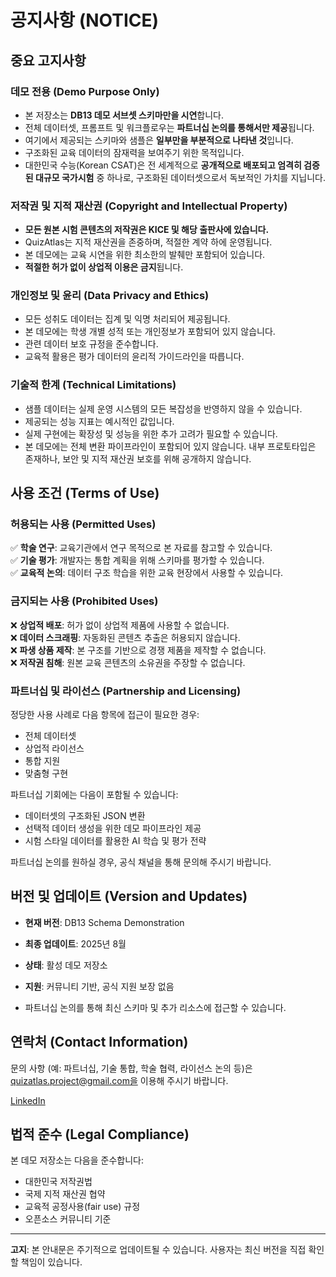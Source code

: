 # 공지사항 (NOTICE)

## 중요 고지사항

### 데모 전용 (Demo Purpose Only)

- 본 저장소는 **DB13 데모 서브셋 스키마만을 시연**합니다.
- 전체 데이터셋, 프롬프트 및 워크플로우는 **파트너십 논의를 통해서만 제공**됩니다.
- 여기에서 제공되는 스키마와 샘플은 **일부만을 부분적으로 나타낸 것**입니다.
- 구조화된 교육 데이터의 잠재력을 보여주기 위한 목적입니다.
- 대한민국 수능(Korean CSAT)은 전 세계적으로 **공개적으로 배포되고 엄격히 검증된 대규모 국가시험** 중 하나로, 구조화된 데이터셋으로서 독보적인 가치를 지닙니다.

### 저작권 및 지적 재산권 (Copyright and Intellectual Property)

- **모든 원본 시험 콘텐츠의 저작권은 KICE 및 해당 출판사에 있습니다.**
- QuizAtlas는 지적 재산권을 존중하며, 적절한 계약 하에 운영됩니다.
- 본 데모에는 교육 시연을 위한 최소한의 발췌만 포함되어 있습니다.
- **적절한 허가 없이 상업적 이용은 금지**됩니다.

### 개인정보 및 윤리 (Data Privacy and Ethics)

- 모든 성취도 데이터는 집계 및 익명 처리되어 제공됩니다.
- 본 데모에는 학생 개별 성적 또는 개인정보가 포함되어 있지 않습니다.
- 관련 데이터 보호 규정을 준수합니다.
- 교육적 활용은 평가 데이터의 윤리적 가이드라인을 따릅니다.

### 기술적 한계 (Technical Limitations)

- 샘플 데이터는 실제 운영 시스템의 모든 복잡성을 반영하지 않을 수 있습니다.
- 제공되는 성능 지표는 예시적인 값입니다.
- 실제 구현에는 확장성 및 성능을 위한 추가 고려가 필요할 수 있습니다.
- 본 데모에는 전체 변환 파이프라인이 포함되어 있지 않습니다. 내부 프로토타입은 존재하나, 보안 및 지적 재산권 보호를 위해 공개하지 않습니다.

## 사용 조건 (Terms of Use)

### 허용되는 사용 (Permitted Uses)

✅ **학술 연구**: 교육기관에서 연구 목적으로 본 자료를 참고할 수 있습니다.  
✅ **기술 평가**: 개발자는 통합 계획을 위해 스키마를 평가할 수 있습니다.  
✅ **교육적 논의**: 데이터 구조 학습을 위한 교육 현장에서 사용할 수 있습니다.  

### 금지되는 사용 (Prohibited Uses)

❌ **상업적 배포**: 허가 없이 상업적 제품에 사용할 수 없습니다.  
❌ **데이터 스크래핑**: 자동화된 콘텐츠 추출은 허용되지 않습니다.  
❌ **파생 상품 제작**: 본 구조를 기반으로 경쟁 제품을 제작할 수 없습니다.  
❌ **저작권 침해**: 원본 교육 콘텐츠의 소유권을 주장할 수 없습니다.  

### 파트너십 및 라이선스 (Partnership and Licensing)

정당한 사용 사례로 다음 항목에 접근이 필요한 경우:
- 전체 데이터셋
- 상업적 라이선스
- 통합 지원
- 맞춤형 구현

파트너십 기회에는 다음이 포함될 수 있습니다:
- 데이터셋의 구조화된 JSON 변환
- 선택적 데이터 생성을 위한 데모 파이프라인 제공
- 시험 스타일 데이터를 활용한 AI 학습 및 평가 전략

파트너십 논의를 원하실 경우, 공식 채널을 통해 문의해 주시기 바랍니다.

## 버전 및 업데이트 (Version and Updates)

- **현재 버전**: DB13 Schema Demonstration
- **최종 업데이트**: 2025년 8월
- **상태**: 활성 데모 저장소
- **지원**: 커뮤니티 기반, 공식 지원 보장 없음

- 파트너십 논의를 통해 최신 스키마 및 추가 리소스에 접근할 수 있습니다.

## 연락처 (Contact Information)

문의 사항 (예: 파트너십, 기술 통합, 학술 협력, 라이선스 논의 등)은  
quizatlas.project@gmail.com을 이용해 주시기 바랍니다.

[LinkedIn](https://www.linkedin.com/in/jeonghyeon-lim-b06a8937b)

## 법적 준수 (Legal Compliance)

본 데모 저장소는 다음을 준수합니다:
- 대한민국 저작권법
- 국제 지적 재산권 협약
- 교육적 공정사용(fair use) 규정
- 오픈소스 커뮤니티 기준

---

**고지**: 본 안내문은 주기적으로 업데이트될 수 있습니다. 사용자는 최신 버전을 직접 확인할 책임이 있습니다.